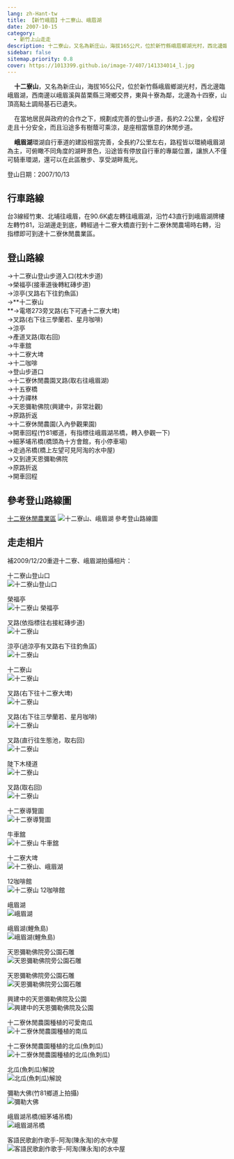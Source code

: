 ```yaml
---
lang: zh-Hant-tw
title: 【新竹峨眉】十二寮山、峨眉湖
date: 2007-10-15
category: 
  - 新竹上山走走
description: 十二寮山，又名為新庄山，海拔165公尺，位於新竹縣峨眉鄉湖光村，西北邊臨峨眉湖，西南邊以峨眉溪與苗栗縣三灣鄉交界，東與十寮為鄰，北邊為十四寮，山頂高點土調局基石已遺失。 在當地居民與政府的合作之下，規劃成完善的登山步道，長約2.2公里，全程好走且十分安全，而且沿途多有樹蔭可乘涼，是座相當愜意的休閒步道。 峨眉湖環湖自行車道的建設相當完善，全長約7公里左右，路程皆以環繞峨眉湖為主，可俯瞰不同角度的湖畔景色，沿途皆有停放自行車的專屬位置，讓旅人不僅可騎車環湖，還可以在此區散步、享受湖畔風光。
sidebar: false
sitemap.priority: 0.8
cover: https://1013399.github.io/image-7/407/141334014_l.jpg
---
```


    **十二寮山**，又名為新庄山，海拔165公尺，位於新竹縣峨眉鄉湖光村，西北邊臨峨眉湖，西南邊以峨眉溪與苗栗縣三灣鄉交界，東與十寮為鄰，北邊為十四寮，山頂高點土調局基石已遺失。  

    在當地居民與政府的合作之下，規劃成完善的登山步道，長約2.2公里，全程好走且十分安全，而且沿途多有樹蔭可乘涼，是座相當愜意的休閒步道。  

<!-- more -->

    **峨眉湖**環湖自行車道的建設相當完善，全長約7公里左右，路程皆以環繞峨眉湖為主，可俯瞰不同角度的湖畔景色，沿途皆有停放自行車的專屬位置，讓旅人不僅可騎車環湖，還可以在此區散步、享受湖畔風光。

登山日期：2007/10/13

## 行車路線
台3線經竹東、北埔往峨眉，在90.6K處左轉往峨眉湖，沿竹43直行到峨眉湖牌樓左轉竹81，沿湖邊走到底，轉經過十二寮大橋直行到十二寮休閒農場時右轉，沿指標即可到達十二寮休閒農業區。

## 登山路線
→十二寮山登山步道入口(枕木步道)  
→榮福亭(接車道後轉紅磚步道)  
→涼亭(叉路右下往釣魚區)  
→**十二寮山  
**→電塔273旁叉路(右下可通十二寮大埤)  
→叉路(右下往三學蘭若、星月咖啡)  
→涼亭  
→產道叉路(取右回)  
→牛車舘  
→十二寮大埤  
→十二咖啡  
→登山步道口  
→十二寮休閒農園叉路(取右往峨眉湖)  
→十五寮橋  
→十方禪林  
→天恩彌勒佛院(興建中，非常壯觀)  
→原路折返  
→十二寮休閒農園(入內參觀果園)  
→開車回程(竹81鄉道，有指標往峨眉湖吊橋，轉入參觀一下)  
→細茅埔吊橋(橋頭為十方會館，有小停車場)  
→走過吊橋(橋上左望可見阿淘的水中屋)  
→又到達天恩彌勒佛院  
→原路折返  
→開車回程

## 參考登山路線圖
[十二寮休閒農業區](http://shiherliao.hcomt.gov.tw/list.php?func=map)
![十二寮山、峨眉湖 參考登山路線圖](https://1013399.github.io/image-7/407/121998420_l.jpg)

## 走走相片
補2009/12/20重遊十二寮、峨眉湖拍攝相片：

十二寮山登山口  
![十二寮山登山口](https://1013399.github.io/image-7/407/141333949_l.jpg)

榮福亭  
![十二寮山 榮福亭](https://1013399.github.io/image-7/407/141333961_l.jpg)

叉路(依指標往右接紅磚步道)  
![十二寮山](https://1013399.github.io/image-7/407/141333964_l.jpg)

涼亭(過涼亭有叉路右下往釣魚區)  
![十二寮山](https://1013399.github.io/image-7/407/141333979_l.jpg)

十二寮山  
![十二寮山](https://1013399.github.io/image-7/407/141333981_l.jpg)

叉路(右下往十二寮大埤)  
![十二寮山](https://1013399.github.io/image-7/407/141333983_l.jpg)

叉路(右下往三學蘭若、星月咖啡)  
![十二寮山](https://1013399.github.io/image-7/407/141333985_l.jpg)

叉路(直行往生態池，取右回)  
![十二寮山](https://1013399.github.io/image-7/407/141333986_l.jpg)

陡下木棧道  
![十二寮山](https://1013399.github.io/image-7/407/141333998_l.jpg)

叉路(取右回)  
![十二寮山](https://1013399.github.io/image-7/407/141334001_l.jpg)

十二寮導覽圖  
![十二寮導覽圖](https://1013399.github.io/image-7/407/141334011_l.jpg)

牛車舘  
![十二寮山 牛車舘](https://1013399.github.io/image-7/407/141334013_l.jpg)

十二寮大埤  
![十二寮山、峨眉湖](https://1013399.github.io/image-7/407/141334014_l.jpg)

12咖啡館  
![十二寮山 12咖啡館](https://1013399.github.io/image-7/407/141334016_l.jpg)

峨眉湖  
![峨眉湖](https://1013399.github.io/image-7/407/141334019_l.jpg)

峨眉湖(鯉魚島)  
![峨眉湖(鯉魚島)](https://1013399.github.io/image-7/407/141334175_l.jpg)

天恩彌勒佛院旁公園石雕  
![天恩彌勒佛院旁公園石雕](https://1013399.github.io/image-7/407/141334053_l.jpg)

天恩彌勒佛院旁公園石雕  
![天恩彌勒佛院旁公園石雕](https://1013399.github.io/image-7/407/141334125_l.jpg)

興建中的天恩彌勒佛院及公園  
![興建中的天恩彌勒佛院及公園](https://1013399.github.io/image-7/407/141334152_l.jpg)

十二寮休閒農園種植的可愛南瓜  
![十二寮休閒農園種植的南瓜](https://1013399.github.io/image-7/407/141334185_l.jpg)

十二寮休閒農園種植的北瓜(魚刺瓜)  
![十二寮休閒農園種植的北瓜(魚刺瓜)](https://1013399.github.io/image-7/407/141334188_l.jpg)

北瓜(魚刺瓜)解說  
![北瓜(魚刺瓜)解說](https://1013399.github.io/image-7/407/141334179_l.jpg)

彌勒大佛(竹81鄉道上拍攝)  
![彌勒大佛](https://1013399.github.io/image-7/407/141334193_l.jpg)

峨眉湖吊橋(細茅埔吊橋)  
![峨眉湖吊橋](https://1013399.github.io/image-7/407/141334200_l.jpg)

客語民歌創作歌手-阿淘(陳永淘)的水中屋  
![客語民歌創作歌手-阿淘(陳永淘)的水中屋](https://1013399.github.io/image-7/407/141333947_l.jpg)